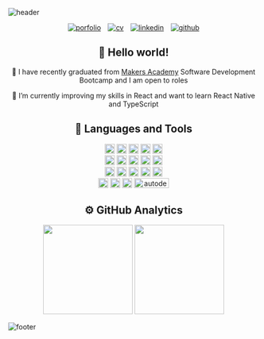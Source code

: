 ![header](https://capsule-render.vercel.app/api?type=waving&color=gradient&height=165&section=header&text=Madelane%20Daz&fontSize=90&animation=scaleIn&fontAlignY=50&descSize=20&descAlignY=63&descAlign=72)

<section align="center">
   <a href="https://madelane.netlify.app/" target="_blank" style="margin: 5px;"><img src="https://img.shields.io/badge/portfolio-dedcc8?style=for-the-badge"target="_blank" alt="porfolio"></a>
   <a href="https://github.com/maddc0de/CV" target="_blank" style="margin: 5px;"><img src="https://img.shields.io/badge/CV/resume-dedcc8?style=for-the-badge"target="_blank" alt="cv"></a>
   <a href="https://www.linkedin.com/in/madelanedaz/" target="_blank" style="margin: 5px;"><img src="https://img.shields.io/badge/linkedin-dedcc8?style=for-the-badge"target="_blank" alt="linkedin"></a>
   <a href="https://github.com/maddc0de/learning-journey-at-makers" target="_blank" style="margin: 5px;"><img src="https://img.shields.io/badge/github-dedcc8?style=for-the-badge"target="_blank" alt="github"></a>
</section>

<section align="center">
   <h2>👋 Hello world! </h2>

   🔭 I have recently graduated from [Makers Academy](https://makers.tech/) Software Development Bootcamp and I am open to roles

   🌱 I’m currently improving my skills in React and want to learn React Native and TypeScript
</section>

<section align="center">
   <h2>🧰 Languages and Tools</h2>
   <div>
      <img src="https://img.shields.io/badge/javascript-%23323330.svg?style=for-the-badge&logo=javascript&logoColor=%23F7DF1E" alt="javascript" width="auto" height="20"/>
      <img src="https://img.shields.io/badge/ruby-%23CC342D.svg?style=for-the-badge&logo=ruby&logoColor=white" alt="ruby" width="auto" height="20"/>
      <img src="https://img.shields.io/badge/python-3670A0?style=for-the-badge&logo=python&logoColor=ffdd54" alt="python" width="auto" height="20"/>
      <img src="https://img.shields.io/badge/html5-%23E34F26.svg?style=for-the-badge&logo=html5&logoColor=white" alt="html" width="auto" height="20"/>  
      <img src="https://img.shields.io/badge/css3-%231572B6.svg?style=for-the-badge&logo=css3&logoColor=white" alt="css" width="auto" height="20"/>  
   </div>
   <div>
      <img src="https://img.shields.io/badge/react-%2320232a.svg?style=for-the-badge&logo=react&logoColor=%2361DAFB" alt="react" width="auto" height="20"/>
      <img src="https://img.shields.io/badge/-jest-%23C21325?style=for-the-badge&logo=jest&logoColor=white" alt="jest" width="auto" height="20"/>
      <img src="https://img.shields.io/badge/-cypress-%23E5E5E5?style=for-the-badge&logo=cypress&logoColor=058a5e" alt="cypress" width="auto" height="20"/>
      <img src="https://img.shields.io/badge/node.js-6DA55F?style=for-the-badge&logo=node.js&logoColor=white" alt="node.js" width="auto" height="20"/>
      <img src="https://img.shields.io/badge/express.js-%23404d59.svg?style=for-the-badge&logo=express&logoColor=%2361DAFB" alt="express.js" width="auto" height="20"/>
   </div>
   <div>
      <img src="https://img.shields.io/badge/MongoDB-4EA94B?style=for-the-badge&logo=mongodb&logoColor=white" alt="mongodb" width="auto" height="20"/>
      <img src="https://img.shields.io/badge/PostgreSQL-316192?style=for-the-badge&logo=postgresql&logoColor=white" alt="postgresql" width="auto" height="20"/>
      <img src="https://img.shields.io/badge/GIT-E44C30?style=for-the-badge&logo=git&logoColor=white" alt="git" width="auto" height="20"/>
      <img src="https://img.shields.io/badge/Postman-FF6C37?style=for-the-badge&logo=postman&logoColor=white" alt="postman" width="auto" height="20"/>
      <img src="https://img.shields.io/badge/ThreeJs-black?style=for-the-badge&logo=three.js&logoColor=white" alt="threejs" width="auto" height="20"/>
   </div>
   <div>
      <img src="https://img.shields.io/badge/Tailwind_CSS-38B2AC?style=for-the-badge&logo=tailwind-css&logoColor=white" alt="tailwindcss" width="auto" height="20"/>
      <img src="https://img.shields.io/badge/Bootstrap-563D7C?style=for-the-badge&logo=bootstrap&logoColor=white" alt="bootstrap" width="auto" height="20"/>
      <img src="https://img.shields.io/badge/Adobe%20Creative%20Cloud-DA1F26?style=for-the-badge&logo=Adobe%20Creative%20Cloud&logoColor=white" alt="adobe" width="auto" height="20"/>
      <img src="https://a11ybadges.com/badge?logo=autodesk" alt="autodesk" width="70" height="20"/>
   </div>
</section>

<section align="center">
   <h2>⚙️ GitHub Analytics</h2>
   <img height="180em" src="https://github-readme-stats.vercel.app/api?username=maddc0de&show_icons=true&&hide=stars,issues&count_private=true" />
   <img height="180em" src="https://github-readme-stats.vercel.app/api/top-langs/?username=maddc0de&exclude_repo=KNN-Image-Classification&show_icons=true&hide_border=true&layout=compact&langs_count=8"/>
</section>

![footer](https://capsule-render.vercel.app/api?type=waving&color=gradient&height=80&section=footer)
